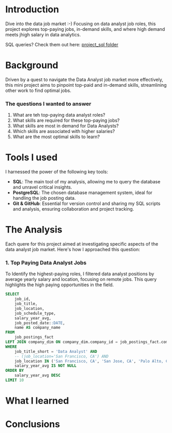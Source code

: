 # Introduction
Dive into the data job market :-) Focusing on data analyst job roles, this project explores top-paying jobs, in-demand skills, and where high demand meets jhigh salary in data analytics.

SQL queries? Check them out here: [project_sql folder](/project_sql/)

# Background
Driven by a quest to navigate the Data Analyst job market more effectively, this mini project aims to pinpoint top-paid and in-demand skills, streamlining other work to find optimal jobs.
### The questions I wanted to answer
1. What are teh top-paying data analyst roles?
2. What skills are required for these top-paying jobs?
3. What skills are most in demand for Data Analysts?
4. Which skills are associated with higher salaries?
5. What are the most optimal skills to learn?

# Tools I used
I harnessed the power of the following key tools:
- **SQL**: The main tool of my analysis, allowing me to query the database and unravel critical insights.
- **PostgreSQL**: The chosen database management system, ideal for handling the job posting data.
- **Git & GitHub**: Essential for version control and sharing my SQL scripts and analysis, ensuring collaboration and project tracking.

# The Analysis
Each quere for this project aimed at investigating specific aspects of the data analyst job market. Here's how I approached this question:
### 1. Top Paying Data Analyst Jobs
To Identify the highest-paying roles, I filtered data analyst positions by average yearly salary and location, focusing on remote jobs. This query highlights the high paying opportunities in the field.

```sql
SELECT
    job_id,
    job_title,
    job_location,
    job_schedule_type,
    salary_year_avg,
    job_posted_date::DATE,
    name AS company_name
FROM 
    job_postings_fact
LEFT JOIN company_dim ON company_dim.company_id = job_postings_fact.company_id
WHERE
    job_title_short = 'Data Analyst' AND
    -- (job_location='San Francisco, CA') AND
    job_location IN ('San Francisco, CA', 'San Jose, CA', 'Palo Alto, CA') AND
    salary_year_avg IS NOT NULL 
ORDER BY
    salary_year_avg DESC
LIMIT 10
```

# What I learned

# Conclusions